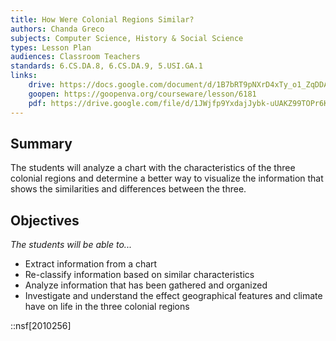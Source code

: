 ```yaml
---
title: How Were Colonial Regions Similar?
authors: Chanda Greco
subjects: Computer Science, History & Social Science
types: Lesson Plan
audiences: Classroom Teachers
standards: 6.CS.DA.8, 6.CS.DA.9, 5.USI.GA.1
links:
    drive: https://docs.google.com/document/d/1B7bRT9pNXrD4xTy_o1_ZqDDABg0ZbU90fTN3hncDpjw/edit#heading=h.joty0v63l5oi
    goopen: https://goopenva.org/courseware/lesson/6181
    pdf: https://drive.google.com/file/d/1JWjfp9YxdajJybk-uUAKZ99TOPr6KAW9/view?usp=drive_link
---
```


## Summary

The students will analyze a chart with the characteristics of the three colonial regions and determine a better way to visualize the information that shows the similarities and differences between the three.

## Objectives

*The students will be able to...*

- Extract information from a chart
- Re-classify information based on similar characteristics
- Analyze information that has been gathered and organized
- Investigate and understand the effect geographical features and climate have on life in the three colonial regions

::nsf[2010256]